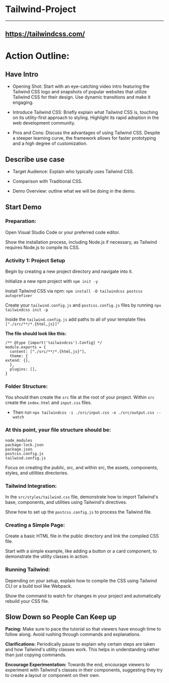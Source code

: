 # Tailwind-Project

---
https://tailwindcss.com/
---

# Action Outline:

## Have Intro

* Opening Shot: Start with an eye-catching video intro featuring the Tailwind CSS logo and snapshots of popular websites that utilize Tailwind CSS for their design. Use dynamic transitions and make it engaging.

* Introduce Tailwind CSS: Briefly explain what Tailwind CSS is, touching on its utility-first approach to styling. Highlight its rapid adoption in the web development community.

* Pros and Cons: Discuss the advantages of using Tailwind CSS. Despite a steeper learning curve, the framework allows for faster prototyping and a high degree of customization.

## Describe use case

* Target Audience: Explain who typically uses Tailwind CSS.

* Comparison with Traditional CSS.

* Demo Overview: outline what we will be doing in the demo.

	
## Start Demo

### Preparation:

Open Visual Studio Code or your preferred code editor.

Show the installation process, including Node.js if necessary, as Tailwind requires Node.js to compile its CSS.

### Activity 1: Project Setup

Begin by creating a new project directory and navigate into it.

Initialize a new npm project with `npm init -y`

Install Tailwind CSS via npm: `npm install -D tailwindcss postcss autoprefixer`

Create your `tailwind.config.js` and `postcss.config.js` files by running `npx tailwindcss init -p`

Inside the `tailwind.config.js` add paths to all of your template files `["./src/**/*.{html,js}]"`

**The file should look like this:**

	/** @type {import('tailwindcss').Config} */
	module.exports = {
	  content: ["./src/**/*.{html,js}"],
	  theme: {
    extend: {},
	  },
	  plugins: [],
	}

### Folder Structure:

You should then create the `src` file at the root of your project.
Within `src` create the `index.html` and `input.css` files.

* Then run `npx tailwindcss -i ./src/input.css -o ./src/output.css --watch`

### At this point, your file structure should be:
	node_modules	package-lock.json	package.json	postcss.config.js	tailwind.config.js
	

Focus on creating the public, src, and within src, the assets, components, styles, and utilities directories.

### Tailwind Integration:
In the `src/styles/tailwind.css` file, demonstrate how to import Tailwind's base, components, and utilities using Tailwind's directives.

Show how to set up the `postcss.config.js` to process the Tailwind file.

### Creating a Simple Page:

Create a basic HTML file in the public directory and link the compiled CSS file.

Start with a simple example, like adding a button or a card component, to demonstrate the utility classes in action.

### Running Tailwind:

Depending on your setup, explain how to compile the CSS using Tailwind CLI or a build tool like Webpack.

Show the command to watch for changes in your project and automatically rebuild your CSS file.
	
## Slow Down so People Can Keep up

**Pacing:** Make sure to pace the tutorial so that viewers have enough time to follow along. Avoid rushing through commands and explanations.

**Clarifications:** Periodically pause to explain why certain steps are taken and how Tailwind's utility classes work. This helps in understanding rather than just copying commands.

**Encourage Experimentation:** Towards the end, encourage viewers to experiment with Tailwind's classes in their components, suggesting they try to create a layout or component on their own.             
